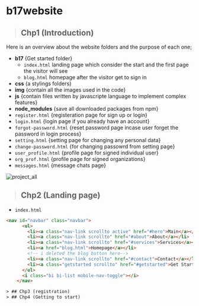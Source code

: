 # b17website
> ## Chp1 (Introduction)
 Here is an overview about the website folders and the purpose of each one;
   - **b17** {Get started folder}
     - `index.html`  landing page which consider the start and the first page the visitor will see
     - `blog.html`  homepage after the visitor get to sign in 
   - **css** {a stylings folders}
   - **img** {contain all the images used in the code}
   - **js** {contain files written by javascripte language to implement complex features}
   - **node_modules** {save all downloaded packages from npm}
   - `register.html` {registeration page for sign up or login}
   - `login.html` {login page if you already have an account}
   - `forgot-password.html` {reset password page incase user forget the password in login process}
   - `setting.html` {setting page for changing any personal data}
   - `change-password.html` {for changing passowrd from setting page}
   - `user_profile.html` {profile page for signed individual user} 
   - `org_prof.html` {profile page for signed organizations}
   - `messages.html` {message chats page}

  ![project_all](https://user-images.githubusercontent.com/100317841/170894084-433713e6-cbbd-4645-8a34-1899772f0ad7.png)

> ## Chp2 (Landing page)
 - `index.html`
  ```html
<nav id="navbar" class="navbar">
        <ul>
          <li><a class="nav-link scrollto active" href="#hero">Main</a></li>
          <li><a class="nav-link scrollto" href="#about">About</a></li>
          <li><a class="nav-link scrollto" href="#services">Services</a></li>
          <li><a href="blog.html">Homepage</a></li>
          <!-- i deleted the blog button here-->
          <li><a class="nav-link scrollto" href="#contact">Contact</a></li>
          <li><a class="getstarted scrollto" href="#getstarted">Get Started</a></li>
        </ul>
        <i class="bi bi-list mobile-nav-toggle"></i>
      </nav>
 
> ## Chp3 (registration)
> ## Chp4 (Getting to start)

